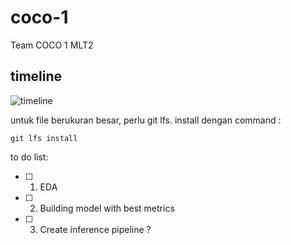 # coco-1

Team COCO 1 MLT2

## timeline
![timeline](https://i.ibb.co/7Qq6k52/photo-2022-07-20-16-06-49.jpg)

untuk file berukuran besar, perlu git lfs. install dengan command :
```
git lfs install
```

to do list:
- [ ] 1. EDA
- [ ] 2. Building model with best metrics
- [ ] 3. Create inference pipeline ?
